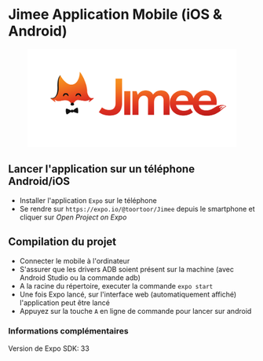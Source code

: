 # Jimee Application Mobile (iOS & Android)

<p align="center">
  <img src="assets/images/jimee.jpg" height="200">
</p>

## Lancer l'application sur un téléphone Android/iOS

- Installer l'application `Expo` sur le téléphone
- Se rendre sur `https://expo.io/@toortoor/Jimee` depuis le smartphone et cliquer sur *Open Project on Expo*

## Compilation du projet

- Connecter le mobile à l'ordinateur
- S'assurer que les drivers ADB soient présent sur la machine (avec Android Studio ou la commande adb)
- A la racine du répertoire, executer la commande `expo start`
- Une fois Expo lancé, sur l'interface web (automatiquement affiché) l'application peut être lancé
- Appuyez sur la touche `A` en ligne de commande pour lancer sur android

### Informations complémentaires

Version de Expo SDK: 33
